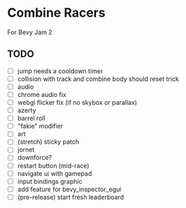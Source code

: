 # Combine Racers

For Bevy Jam 2

## TODO

- [ ] jump needs a cooldown timer
- [ ] collision with track and combine body should reset trick
- [ ] audio
- [ ] chrome audio fix
- [ ] webgl flicker fix (if no skybox or parallax)
- [ ] azerty
- [ ] barrel roll
- [ ] "fakie" modifier
- [ ] art
- [ ] (stretch) sticky patch
- [ ] jornet
- [ ] downforce?
- [ ] restart button (mid-race)
- [ ] navigate ui with gamepad
- [ ] input bindings graphic
- [ ] add feature for bevy_inspector_egui
- [ ] (pre-release) start fresh leaderboard
